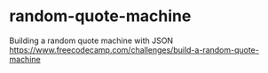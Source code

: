 # random-quote-machine
Building a random quote machine with JSON https://www.freecodecamp.com/challenges/build-a-random-quote-machine

